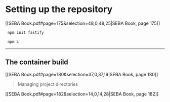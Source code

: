# Setting up the repository

[[SEBA Book.pdf#page=175&selection=48,0,48,25|SEBA Book, page 175]]

```bash
 npm init fastify
```

```bash
 npm i
```

---

## The container build

[[SEBA Book.pdf#page=180&selection=37,0,37,19|SEBA Book, page 180]]

> Managing project directories

[[SEBA Book.pdf#page=182&selection=14,0,14,28|SEBA Book, page 182]]


